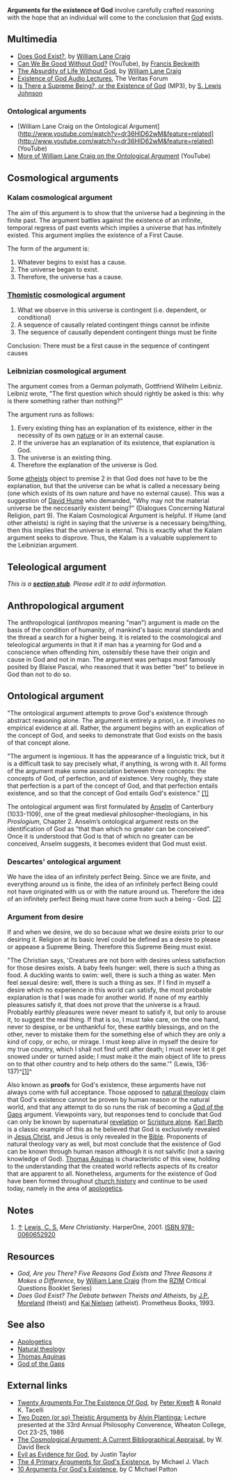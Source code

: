 **Arguments for the existence of God** involve carefully crafted
reasoning with the hope that an individual will come to the
conclusion that [God](God "God") exists.

## Multimedia

-   [Does God Exist?](http://www.veritas.org/media/talks/147), by
    [William Lane Craig](William_Lane_Craig "William Lane Craig")
-   [Can We Be Good Without God?](http://www.youtube.com/watch?v=YR0DXFcpGZI&feature=related)
    (YouTube), by
    [Francis Beckwith](Francis_Beckwith "Francis Beckwith")
-   [The Absurdity of Life Without God](http://www.youtube.com/watch?v=rWRoJ9myovY&feature=feedu),
    by [William Lane Craig](William_Lane_Craig "William Lane Craig")
-   [Existence of God Audio Lectures](http://www.veritas.org/3.0_media/topics/17),
    The Veritas Forum
-   [Is There a Supreme Being?, or the Existence of God](http://www.believerschapeldallas.org/audio/slj-69_systematic-theology/002_SLJ_69_32K.mp3)
    (MP3), by [S. Lewis Johnson](S._Lewis_Johnson "S. Lewis Johnson")

### Ontological arguments

* [William Lane Craig on the Ontological Argument](http://www.youtube.com/watch?v=dr36HID62wM&feature=related](http://www.youtube.com/watch?v=dr36HID62wM&feature=related) (YouTube)
* [More of William Lane Craig on the Ontological Argument](http://www.youtube.com/watch?v=D1-ySbzmrEI&feature=related) (YouTube)

## Cosmological arguments

### Kalam cosmological argument

The aim of this argument is to show that the universe had a
beginning in the finite past. The argument battles against the
existence of an infinite, temporal regress of past events which
implies a universe that has infinitely existed. This argument
implies the existence of a First Cause.

The form of the argument is:

1.  Whatever begins to exist has a cause.
2.  The universe began to exist.
3.  Therefore, the universe has a cause.

### [Thomistic](Thomism "Thomism") cosmological argument

1.  What we observe in this universe is contingent (i.e. dependent,
    or conditional)
2.  A sequence of causally related contingent things cannot be
    infinite
3.  The sequence of causally dependent contingent things must be
    finite

Conclusion: There must be a first cause in the sequence of
contingent causes

### Leibnizian cosmological argument

The argument comes from a German polymath, Gottfriend Wilhelm
Leibniz. Leibniz wrote, "The first question which should rightly be
asked is this: why is there something rather than nothing?"

The argument runs as follows:

1.  Every existing thing has an explanation of its existence,
    either in the necessity of its own [nature](Nature "Nature") or in
    an external cause.
2.  If the universe has an explanation of its existence, that
    explanation is God.
3.  The universe is an existing thing.
4.  Therefore the explanation of the universe is God.

Some [atheists](Atheism "Atheism") object to premise 2 in that God
does not have to be the explanation, but that the universe can be
what is called a necessary being (one which exists of its own
nature and have no external cause). This was a suggestion of
[David Hume](David_Hume "David Hume") who demanded, "Why may not
the material universe be the neccesarily existent being?"
(Dialogues Concerning Natural Religion, part 9). The Kalam
Cosmological Argument is helpful. If Hume (and other atheists) is
right in saying that the universe is a necessary being/thing, then
this implies that the universe is eternal. This is exactly what the
Kalam argument seeks to disprove. Thus, the Kalam is a valuable
supplement to the Leibnizian argument.

## Teleological argument

*This is a **[section stub](http://www.theopedia.com/Category:Theopedia_sectionstubs "Category:Theopedia sectionstubs")**. Please edit it to add information.*
## Anthropological argument

The anthropological (*anthropos* meaning "man") argument is made on
the basis of the condition of humanity, of mankind's basic moral
standards and the thread a search for a higher being. It is related
to the cosmological and teleological arguments in that it if man
has a yearning for God and a conscience when offending him,
ostensibly these have their origin and cause in God and not in man.
The argument was perhaps most famously posited by Blaise Pascal,
who reasoned that it was better "bet" to believe in God than not to
do so.

## Ontological argument

"The ontological argument attempts to prove God's existence through
abstract reasoning alone. The argument is entirely a priori, i.e.
it involves no empirical evidence at all. Rather, the argument
begins with an explication of the concept of God, and seeks to
demonstrate that God exists on the basis of that concept alone.

"The argument is ingenious. It has the appearance of a linguistic
trick, but it is a difficult task to say precisely what, if
anything, is wrong with it. All forms of the argument make some
association between three concepts: the concepts of God, of
perfection, and of existence. Very roughly, they state that
perfection is a part of the concept of God, and that perfection
entails existence, and so that the concept of God entails God's
existence."
[[1]](http://www.philosophyofreligion.info/ontological.html)

The ontological argument was first formulated by
[Anselm](Anselm "Anselm") of Canterbury (1033-1109), one of the
great medieval philosopher-theologians, in his *Proslogium*,
Chapter 2. Anselm’s ontological argument rests on the
identification of God as “that than which no greater can be
conceived”. Once it is understood that God is that of which no
greater can be conceived, Anselm suggests, it becomes evident that
God must exist.

### Descartes' ontological argument

We have the idea of an infinitely perfect Being. Since we are
finite, and everything around us is finite, the idea of an
infinitely perfect Being could not have originated with us or with
the nature around us. Therefore the idea of an infinitely perfect
Being must have come from such a being - God.
[[2]](http://plato.stanford.edu/entries/descartes-ontological/)

### Argument from desire

If and when we desire, we do so because what we desire exists prior
to our desiring it. Religion at its basic level could be defined as
a desire to please or appease a Supreme Being. Therefore this
Supreme Being must exist.

"The Christian says, 'Creatures are not born with desires unless
satisfaction for those desires exists. A baby feels hunger: well,
there is such a thing as food. A duckling wants to swim: well,
there is such a thing as water. Men feel sexual desire: well, there
is such a thing as sex. If I find in myself a desire which no
experience in this world can satisfy, the most probable explanation
is that I was made for another world. If none of my earthly
pleasures satisfy it, that does not prove that the universe is a
fraud. Probably earthly pleasures were never meant to satisfy it,
but only to arouse it, to suggest the real thing. If that is so, I
must take care, on the one hand, never to despise, or be unthankful
for, these earthly blessings, and on the other, never to mistake
them for the something else of which they are only a kind of copy,
or echo, or mirage. I must keep alive in myself the desire for my
true country, which I shall not find until after death; I must
never let it get snowed under or turned aside; I must make it the
main object of life to press on to that other country and to help
others do the same.'" (Lewis, 136-137)^[[1]](#note-0)^

Also known as **proofs** for God's existence, these arguments have
not always come with full acceptance. Those opposed to
[natural theology](Natural_theology "Natural theology") claim that
God's existence cannot be proven by human reason or the natural
world, and that any attempt to do so runs the risk of becoming a
[God of the Gaps](God_of_the_Gaps "God of the Gaps") argument.
Viewpoints vary, but responses tend to conclude that God can only
be known by supernatural
[revelation](Special_revelation "Special revelation") or
[Scripture alone](Scripture_alone "Scripture alone").
[Karl Barth](Karl_Barth "Karl Barth") is a classic example of this
as he believed that God is exclusively revealed in
[Jesus Christ](Jesus_Christ "Jesus Christ"), and Jesus is only
revealed in the [Bible](Bible "Bible"). Proponents of natural
theology vary as well, but most conclude that the existence of God
can be known through human reason although it is not salvific (not
a saving knowledge of God).
[Thomas Aquinas](Thomas_Aquinas "Thomas Aquinas") is characteristic
of this view, holding to the understanding that the created world
reflects aspects of its creator that are apparent to all.
Nonetheless, arguments for the existence of God have been formed
throughout [church history](Church_history "Church history") and
continue to be used today, namely in the area of
[apologetics](Apologetics "Apologetics").

## Notes

1.  [↑](#ref-0) [Lewis, C. S.](C._S._Lewis "C. S. Lewis")
    *Mere Christianity*. HarperOne, 2001.
    [ISBN 978-0060652920](http://www.theopedia.com/Special:BookSources/9780060652920)

## Resources

-   *God, Are you There? Five Reasons God Exists and Three Reasons it Makes a Difference*,
    by [William Lane Craig](William_Lane_Craig "William Lane Craig")
    (from the [RZIM](http://www.rzim.org) Critical Questions Booklet
    Series)
-   *Does God Exist? The Debate between Theists and Atheists*, by
    [J.P. Moreland](J.P._Moreland "J.P. Moreland") (theist) and
    [Kai Nielsen](index.php?title=Kai_Nielsen&action=edit&redlink=1 "Kai Nielsen (page does not exist)")
    (atheist). Prometheus Books, 1993.

## See also

-   [Apologetics](Apologetics "Apologetics")
-   [Natural theology](Natural_theology "Natural theology")
-   [Thomas Aquinas](Thomas_Aquinas "Thomas Aquinas")
-   [God of the Gaps](God_of_the_Gaps "God of the Gaps")

## External links

-   [Twenty Arguments For The Existence Of God](http://www.peterkreeft.com/topics-more/20_arguments-gods-existence.htm),
    by [Peter Kreeft](Peter_Kreeft "Peter Kreeft") & Ronald K. Tacelli
-   [Two Dozen (or so) Theistic Arguments](http://www.homestead.com/philofreligion/files/Theisticarguments.html)
    by [Alvin Plantinga](Alvin_Plantinga "Alvin Plantinga"); Lecture
    presented at the 33rd Annual Philosophy Converence, Wheaton
    College, Oct 23-25, 1986
-   [The Cosmological Argument: A Current Bibliographical Appraisal](http://www.apologetics.com/default.jsp?bodycontent=/articles/theistic_apologetics/beck-cosmology.html),
    by W. David Beck
-   [Evil as Evidence for God](http://theologica.blogspot.com/2005/11/evil-as-evidence-for-god.html),
    by Justin Taylor
-   [The 4 Primary Arguments for God's Existence](http://theologicalstudies.org/resource-library/philosophy-dictionary/86-4-primary-arguments-for-gods-existence),
    by Michael J. Vlach
-   [10 Arguments For God's Existence](http://www.reclaimingthemind.org/blog/2008/11/10-arguments-for-gods-existence/),
    by C Michael Patton



